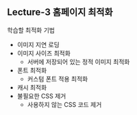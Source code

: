 ## Lecture-3 홈페이지 최적화

학습할 최적화 기법

- 이미지 지연 로딩
- 이미지 사이즈 최적화
  - 서버에 저장되어 있는 정적 이미지 최적화
- 폰트 최적화
  - 커스텀 폰트 적용 최적화
- 캐시 최적화
- 불필요한 CSS 제거
  - 사용하지 않는 CSS 코드 제거
